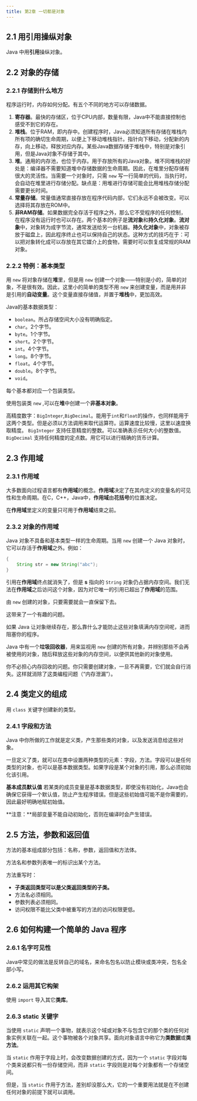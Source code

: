 ```yaml
---
title: 第2章 一切都是对象
---
```


## 2.1 用引用操纵对象

Java 中用**引用**操纵对象。

## 2.2 对象的存储

### 2.2.1 存储到什么地方
程序运行时，内存如何分配。有五个不同的地方可以存储数据。

1. **寄存器**。最快的存储区，位于CPU内部，数量有限，Java中不能直接控制也感受不到它的存在。
2. **堆栈**。位于RAM，即内存中。创建程序时，Java必须知道所有存储在堆栈内所有项的确切生命周期，以便上下移动堆栈指针。指针向下移动，分配新的内存，向上移动，释放对应内存。某些Java数据存储于堆栈中，特别是对象引用，但是Java对象不存储于其中。
3. **堆**。通用的内存池，也位于内存。用于存放所有的Java对象。堆不同堆栈的好处是：编译器不需要知道堆中存储数据的生命周期。因此，在堆里分配存储有很大的灵活性。当需要一个对象时，只需 `new` 写一行简单的代码，当执行时，会自动在堆里进行存储分配。缺点是：用堆进行存储可能会比用堆栈存储分配需要更长时间。
4. **常量存储**。常量值通常直接存放在程序代码内部，它们永远不会被改变。可以选择将其存放在ROM中。
5. **非RAM存储**。如果数据完全存活于程序之外，那么它不受程序的任何控制，在程序没有运行时也可以存在。两个基本的例子是**流对象**和**持久化对象**。**流对象**中，对象转为成字节流，通常发送给另一台机器。**持久化对象**中，对象被存放于磁盘上，因此程序终止也可以保持自己的状态。这种方式的技巧在于：可以把对象转化成可以存放在其它媒介上的食物，需要时可以恢复成常规的RAM对象。

### 2.2.2 特例：基本类型

用 `new` 将对象存储在**堆**里，但是用 `new` 创建一个对象——特别是小的，简单的对象，不是很有效。因此，这里小的简单的类型不用 `new` 来创建变量，而是用并非是引用的**自动变量**。这个变量直接存储值，并置于**堆栈**中，更加高效。

Java的基本数据类型：
- `boolean`。所占存储空间大小没有明确指定。
- `char`。2个字节。
- `byte`。1个字节。
- `short`。2个字节。
- `int`。4个字节。
- `long`。8个字节。
- `float`。4个字节。
- `double`。8个字节。
- `void`。

每个基本都对应一个包装类型。

使用包装类 `new` ,可以在**堆**中创建一个**非基本对象**。

高精度数字：`BigInteger`,`BigDecimal`。能用于`int`和`float`的操作，也同样能用于这两个类型。但是必须以方法调用来取代运算符。运算速度比较慢，这里以速度换取精度。
`BigInteger` 支持任意精度的整数。可以准确表示任何大小的整数值。
`BigDecimal` 支持任何精度的定点数。用它可以进行精确的货币计算。


## 2.3 作用域
### 2.3.1 作用域
大多数面向过程语言都有**作用域**的概念。**作用域**决定了在其内定义的变量名的可见性和生命周期。在C，C++，Java中，**作用域**由**花括号**的位置决定。

在**作用域**里定义的变量只可用于**作用域**结束之前。

### 2.3.2 对象的作用域
Java 对象不具备和基本类型一样的生命周期。当用 `new` 创建一个 Java 对象时，它可以存活于**作用域**之外。例如：
```java
{
    String str = new String("abc");
}
```
引用在**作用域**终点就消失了，但是 **s** 指向的 `String` 对象仍占据内存空间。我们无法在**作用域**之后访问这个对象，因为对它唯一的引用已超出了**作用域**的范围。

由 `new` 创建的对象，只要需要就会一直保留下去。

这带来了一个有趣的问题。

如果 Java 让对象继续存在，那么靠什么才能防止这些对象填满内存空间呢，进而阻塞你的程序。

Java 中有一个**垃圾回收器**，用来监视用 `new` 创建的所有对象，并辨别那些不会再被使用的对象，随后释放这些对象的内存空间，以便供其他新的对象使用。

你不必担心内存回收的问题。你只需要创建对象，一旦不再需要，它们就会自行消失。这样就消除了这类编程问题（“内存泄漏”）。

## 2.4 类定义的组成
用 `class` 关键字创建新的类型。

### 2.4.1 字段和方法
Java 中你所做的工作就是定义类，产生那些类的对象，以及发送消息给这些对象。

一旦定义了类，就可以在类中设置两种类型的元素：字段，方法。字段可以是任何类型的对象，也可以是基本数据类型。如果字段是某个对象的引用，那么必须初始化该引用。

**基本成员默认值**
若某类的成员变量是基本数据类型，即使没有初始化，Java也会确保它获得一个默认值，防止产生程序错误。但是这些初始值可能不是你需要的，因此最好明确地赋初始值。

**注意：**局部变量不能自动初始化，否则在编译时会产生错误。

## 2.5 方法，参数和返回值

方法的基本组成部分包括：名称，参数，返回值和方法体。

方法名和参数列表唯一的标识出某个方法。

方法重写时：
- **子类返回类型可以是父类返回类型的子类。**
- 方法名必须相同。
- 参数列表必须相同。
- 访问权限不能比父类中被重写的方法的访问权限更低。

## 2.6 如何构建一个简单的 Java 程序
### 2.6.1 名字可见性
Java中常见的做法是反转自己的域名，来命名包名以防止模块或类冲突，包名全部小写。

### 2.6.2 运用其它构架
使用 `import` 导入其它**类库**。

### 2.6.3 static 关键字
当使用 `static` 声明一个事物，就表示这个域或对象不与包含它的那个类的任何对象实例关联在一起。这个事物被各个对象共享。面向对象语言中称它为**类数据**或**类方法**。

当 `static` 作用于字段上时，会改变数据创建的方式，因为一个 `static` 字段对每个类来说都只有一份存储空间，而非 `static` 字段则是对每个对象都有一个存储空间。

但是，当 `static` 作用于方法，差别却没那么大，它的一个重要用法就是在不创建任何对象的前提下就可以调用。